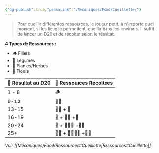 ```yaml
---
{"dg-publish":true,"permalink":"/Mécaniques/Food/Cueillette/"}
---
```


> Pour cueillir différentes ressources, le joueur peut, à n'importe quel moment, si les lieux le permettent, cueillir dans les environs. Il suffit de lancer un D20 et de récolter selon le résultat.

**4 Types de Ressources :** 

- 🪵 Fillers
- 🥕 Légumes
- 🍃 Plantes/Herbes
- 🌸 Fleurs

| 🎲 Résultat au D20 | 🏹 Ressources Récoltées |
| ------------------ | ----------------------- |
| 1 - 8              | 🪵                      |
| 9-12               | 🍃🍃                    |
| 13-15              | 🍃🍃 + 🥕               |
| 16-19              | 🌸 + 🍃🍃 +🥕           |
| 20-24              | 🌸 + 🍃🍃🍃 +🥕🥕       |
| 25+                | 🌸🌸 + 🍃🍃🍃🍃  +🥕🥕  |
*Voir [[Mécaniques/Food/Ressources#Cueillette\|Ressources#Cueillette]]*